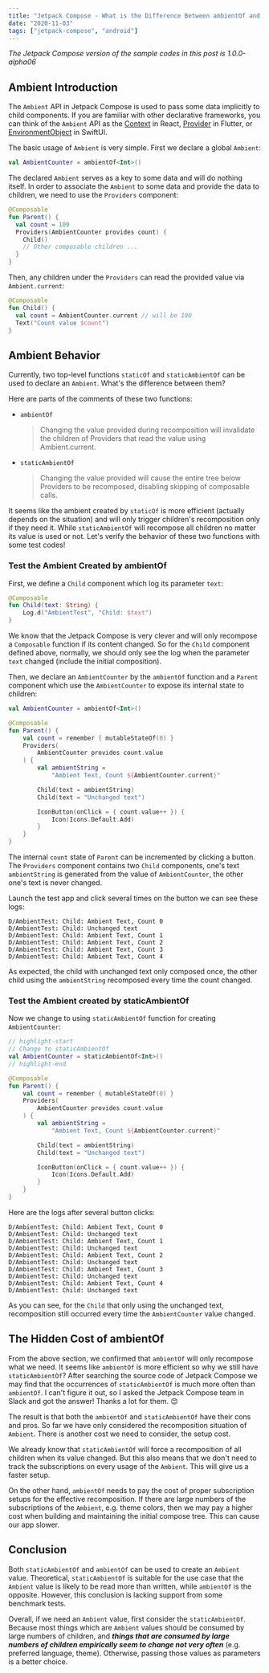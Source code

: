 ```yaml
---
title: "Jetpack Compose - What is the Difference Between ambientOf and staticAmbientOf"
date: "2020-11-03"
tags: ["jetpack-compose", "android"]
---
```


_The Jetpack Compose version of the sample codes in this post is 1.0.0-alpha06_

## Ambient Introduction

The `Ambient` API in Jetpack Compose is used to pass some data implicitly to child components.
If you are familiar with other declarative frameworks, you can think of the `Ambient` API as the [Context](https://reactjs.org/docs/context.html#dynamic-context) in React, [Provider](https://pub.dev/packages/provider) in Flutter, or [EnvironmentObject](https://developer.apple.com/documentation/swiftui/environmentobject) in SwiftUI.

The basic usage of `Ambient` is very simple.
First we declare a global `Ambient`:

```kotlin
val AmbientCounter = ambientOf<Int>()
```

The declared `Ambient` serves as a key to some data and will do nothing itself.
In order to associate the `Ambient` to some data and provide the data to children, we need to use the `Providers` component:

```kotlin
@Composable
fun Parent() {
  val count = 100
  Providers(AmbientCounter provides count) {
    Child()
    // Other composable children ...
  }
}
```

Then, any children under the `Providers` can read the provided value via `Ambient.current`:

```kotlin
@Composable
fun Child() {
  val count = AmbientCounter.current // will be 100
  Text("Count value $count")
}
```

## Ambient Behavior

Currently, two top-level functions `staticOf` and `staticAmbientOf` can be used to declare an `Ambient`.
What's the difference between them?

Here are parts of the comments of these two functions:

- `ambientOf`

  > Changing the value provided during recomposition will invalidate the children of Providers that read the value using Ambient.current.

- `staticAmbientOf`

  > Changing the value provided will cause the entire tree below Providers to be recomposed, disabling skipping of composable calls.

It seems like the ambient created by `staticOf` is more efficient (actually depends on the situation) and will only trigger children's recomposition only if they need it.
While `staticAmbientOf` will recompose all children no matter its value is used or not.
Let's verify the behavior of these two functions with some test codes!

### Test the Ambient Created by ambientOf

First, we define a `Child` component which log its parameter `text`:

```kotlin
@Composable
fun Child(text: String) {
    Log.d("AmbientTest", "Child: $text")
}
```

We know that the Jetpack Compose is very clever and will only recompose a `Composable` function if its content changed.
So for the `Child` component defined above, normally, we should only see the log when the parameter `text` changed (include the initial composition).

Then, we declare an `AmbientCounter` by the `ambientOf` function and a `Parent` component which use the `AmbientCounter` to expose its internal state to children:

```kotlin
val AmbientCounter = ambientOf<Int>()

@Composable
fun Parent() {
    val count = remember { mutableStateOf(0) }
    Providers(
        AmbientCounter provides count.value
    ) {
        val ambientString =
            "Ambient Text, Count ${AmbientCounter.current}"

        Child(text = ambientString)
        Child(text = "Unchanged text")

        IconButton(onClick = { count.value++ }) {
            Icon(Icons.Default.Add)
        }
    }
}
```

The internal `count` state of `Parent` can be incremented by clicking a button.
The `Providers` component contains two `Child` components,
one's text `ambientString` is generated from the value of `AmbientCounter`,
the other one's text is never changed.

Launch the test app and click several times on the button we can see these logs:

```text
D/AmbientTest: Child: Ambient Text, Count 0
D/AmbientTest: Child: Unchanged text
D/AmbientTest: Child: Ambient Text, Count 1
D/AmbientTest: Child: Ambient Text, Count 2
D/AmbientTest: Child: Ambient Text, Count 3
D/AmbientTest: Child: Ambient Text, Count 4
```

As expected, the child with unchanged text only composed once, the other child using the `ambientString` recomposed every time the count changed.

### Test the Ambient created by staticAmbientOf

Now we change to using `staticAmbientOf` function for creating `AmbientCounter`:

```kotlin
// highlight-start
// Change to staticAmbientOf
val AmbientCounter = staticAmbientOf<Int>()
// highlight-end

@Composable
fun Parent() {
    val count = remember { mutableStateOf(0) }
    Providers(
        AmbientCounter provides count.value
    ) {
        val ambientString =
            "Ambient Text, Count ${AmbientCounter.current}"

        Child(text = ambientString)
        Child(text = "Unchanged text")

        IconButton(onClick = { count.value++ }) {
            Icon(Icons.Default.Add)
        }
    }
}
```

Here are the logs after several button clicks:

```text
D/AmbientTest: Child: Ambient Text, Count 0
D/AmbientTest: Child: Unchanged text
D/AmbientTest: Child: Ambient Text, Count 1
D/AmbientTest: Child: Unchanged text
D/AmbientTest: Child: Ambient Text, Count 2
D/AmbientTest: Child: Unchanged text
D/AmbientTest: Child: Ambient Text, Count 3
D/AmbientTest: Child: Unchanged text
D/AmbientTest: Child: Ambient Text, Count 4
D/AmbientTest: Child: Unchanged text
```

As you can see, for the `Child` that only using the unchanged text, recomposition still occurred every time the `AmbientCounter` value changed.

## The Hidden Cost of ambientOf

From the above section, we confirmed that `ambientOf` will only recompose what we need.
It seems like `ambientOf` is more efficient so why we still have `staticAmbientOf`?
After searching the source code of Jetpack Compose we may find that the occurrences of `staticAmbientOf` is much more often than `ambientOf`.
I can't figure it out, so I asked the Jetpack Compose team in Slack and got the answer!
Thanks a lot for them. 😊

The result is that both the `ambientOf` and `staticAmbientOf` have their cons and pros.
So far we have only considered the recomposition situation of `Ambient`.
There is another cost we need to consider, the setup cost.

We already know that `staticAmbientOf` will force a recomposition of all children when its value changed.
But this also means that we don't need to track the subscriptions on every usage of the `Ambient`.
This will give us a faster setup.

On the other hand, `ambientOf` needs to pay the cost of proper subscription setups for the effective recomposition.
If there are large numbers of the subscriptions of the `Ambient`, e.g. theme colors,
then we may pay a higher cost when building and maintaining the initial compose tree.
This can cause our app slower.

## Conclusion

Both `staticAmbientOf` and `ambientOf` can be used to create an `Ambient` value.
Theoretical, `staticAmbientOf` is suitable for the use case that the `Ambient` value is likely to be read more than written, while `ambientOf` is the opposite.
However, this conclusion is lacking support from some benchmark tests.

Overall, if we need an `Ambient` value, first consider the `staticAmbientOf`.
Because most things which are `Ambient` values should be consumed by large numbers of children,
and **_things that are consumed by large numbers of children empirically seem to change not very often_** (e.g. preferred language, theme).
Otherwise, passing those values as parameters is a better choice.
